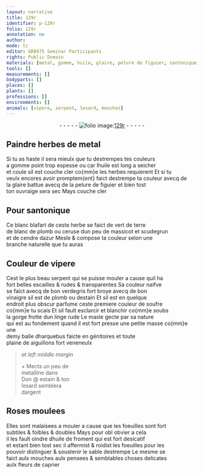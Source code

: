 ```yaml
---
layout: narrative
title: 129r
identifier: p-129r
folio: 129r
annotation: no
author:
mode: tc
editor: GR8975 Seminar Participants
rights: Public Domain
materials: [metal, gomme, huile, glaire, pelure de figuier, santonique, ceruse, massicot, scudegrun, verdegris, vinaigre, plomb, estain, soufre, metalline, argent, huile de froment]
tools: []
measurements: []
bodyparts: []
places: []
plants: []
professions: []
environments: []
animals: [vipere, serpent, lesard, mouches]
---
```


<div class="folio" align="center">- - - - - <a href="http://gallica.bnf.fr/ark:/12148/btv1b10500001g/f263.item.r=" target="_blank"><img src="https://cu-mkp.github.io/2017-workshop-edition/assets/photo-icon.png" alt="folio image: " style="display:inline-block; margin-bottom:-3px;"/>129r</a> - - - - - </div>  
  

## Paindre herbes de <span class="m">metal</span>

 
Si tu as haste il sera mieulx que tu destrempes tes couleurs<br/> a <span class="m">gomme</span> point trop espesse <span class="del">ou</span> car l<span class="m">huile</span> est long a seicher<br/> et coule sil est couche cler co{mm}e les herbes requierent Et si tu<br/> veulx encores avoir promptem{ent} <span class="add"> faict</span> destrempe ta couleur avecq de<br/> la <span class="m">glaire</span> battue avecq de la <span class="m">pelure de figuier</span> et bien tost<br/> ton ouvraige sera sec Mays couche cler
 
 
  

## Pour <span class="m">santonique</span>

 
Ce blanc blafart de ceste herbe se faict de vert de terre<br/> de blanc de plomb ou <span class="m">ceruse</span> dun peu de <span class="m">massicot</span> et <span class="m">scudegrun</span><br/> et de cendre dazur Mesle & compose ta couleur selon une<br/> branche naturelle que tu auras
 
 
  

## Couleur de <span class="al">vipere</span>

 
Cest le plus beau <span class="al">serpent</span> qui se puisse mouler a cause quil ha<br/> fort belles escailles & rudes & transparentes Sa couleur naifve<br/> se faict avecq de bon <span class="m">verdegris</span> fort broye avecq de bon<br/> <span class="m">vinaigre</span> sil est de <span class="m">plomb</span> ou d<span class="m">estain</span> Et sil est en quelque<br/> endroit plus obscur parfume ceste premiere couleur de <span class="m">soufre</span><br/> co{mm}e tu scais Et sil fault esclarcir et blanchir co{mm}e soubs<br/> la gorge frotte dun linge rude <span class="add">Le masle gecte par sa nature<br/> qui est au fondement quand il est fort presse une petite masse co{mm}e une<br/> demy balle dharquebus faicte en génitoires et toute<br/> plaine de aiguillons fort veneneulx</span>
 
> *at left middle margin*
> 
> 
>   \+ Mects un peu de<br/> <span class="m">metalline</span> dans<br/> Don @ <span class="m">estain</span> & ton<br/> <span class="al">lesard</span> semblera<br/> d<span class="m">argent</span>
 
 
  

## Roses moulees

 
Elles sont malaisees a mouler a cause que les foeuilles sont fort<br/> subtiles & foibles & doubles Mays pour <span class="del">obl</span> obvier a cela<br/> il les fault oindre d<span class="m">huile de froment</span> qui est fort desicatif<br/> et estant bien tost sec il affermist & roidist les foeuilles pour les<br/> pouvoir distinguer & soustenir le sable destrempe Le mesme se<br/> faict aulx <span class="al">mouches</span> aulx pensees & semblables choses delicates<br/> aulx fleurs de caprier
 
